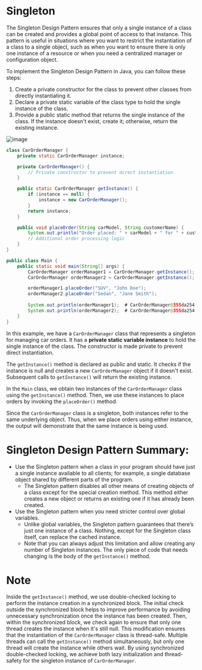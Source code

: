 # Singleton
The Singleton Design Pattern ensures that only a single instance of a class can be created and provides a global point of access to that instance. This pattern is useful in situations where you want to restrict the instantiation of a class to a single object, such as when you want to ensure there is only one instance of a resource or when you need a centralized manager or configuration object.

To implement the Singleton Design Pattern in Java, you can follow these steps:

1. Create a private constructor for the class to prevent other classes from directly instantiating it.
2. Declare a private static variable of the class type to hold the single instance of the class.
3. Provide a public static method that returns the single instance of the class. If the instance doesn't exist, create it; otherwise, return the existing instance.

![image](https://github.com/boushphong/Design-Patterns/assets/59940078/30ae3f8c-4d29-4eeb-b685-cf043396c3bf)
```java
class CarOrderManager {
    private static CarOrderManager instance;

    private CarOrderManager() {
        // Private constructor to prevent direct instantiation
    }

    public static CarOrderManager getInstance() {
        if (instance == null) {
            instance = new CarOrderManager();
        }
        return instance;
    }

    public void placeOrder(String carModel, String customerName) {
        System.out.println("Order placed: " + carModel + " for " + customerName);
        // Additional order processing logic
    }
}

public class Main {
    public static void main(String[] args) {
        CarOrderManager orderManager1 = CarOrderManager.getInstance();
        CarOrderManager orderManager2 = CarOrderManager.getInstance();

        orderManager1.placeOrder("SUV", "John Doe");
        orderManager2.placeOrder("Sedan", "Jane Smith");
        
        System.out.println(orderManager1);  # CarOrderManager@355da254
        System.out.println(orderManager2);  # CarOrderManager@355da254
    }
}
```

In this example, we have a `CarOrderManager` class that represents a singleton for managing car orders. It has a **private static variable instance** to hold the single instance of the class. The constructor is made private to prevent direct instantiation.

The `getInstance()` method is declared as public and static. It checks if the instance is null and creates a new `CarOrderManager` object if it doesn't exist. Subsequent calls to `getInstance()` will return the existing instance.

In the `Main` class, we obtain two instances of the `CarOrderManager` class using the `getInstance()` method. Then, we use these instances to place orders by invoking the `placeOrder()` method.

Since the `CarOrderManager` class is a singleton, both instances refer to the same underlying object. Thus, when we place orders using either instance, the output will demonstrate that the same instance is being used.

# Singleton Design Pattern Summary:
- Use the Singleton pattern when a class in your program should have just a single instance available to all clients; for example, a single database object shared by different parts of the program.
  - The Singleton pattern disables all other means of creating objects of a class except for the special creation method. This method either creates a new object or returns an existing one if it has already been created.
- Use the Singleton pattern when you need stricter control over global variables.
  - Unlike global variables, the Singleton pattern guarantees that there’s just one instance of a class. Nothing, except for the Singleton class itself, can replace the cached instance.
  - Note that you can always adjust this limitation and allow creating any number of Singleton instances. The only piece of code that needs changing is the body of the `getInstance()` method.

# Note
Inside the `getInstance()` method, we use double-checked locking to perform the instance creation in a synchronized block. The initial check outside the synchronized block helps to improve performance by avoiding unnecessary synchronization once the instance has been created. Then, within the synchronized block, we check again to ensure that only one thread creates the instance when it's still null. This modification ensures that the instantiation of the `CarOrderManager` class is thread-safe. Multiple threads can call the `getInstance()` method simultaneously, but only one thread will create the instance while others wait. By using synchronized double-checked locking, we achieve both lazy initialization and thread-safety for the singleton instance of `CarOrderManager`.

